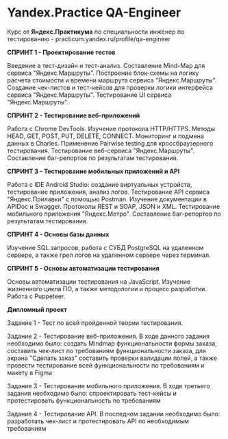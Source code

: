 # Yandex.Practice QA-Engineer

Курс от **Яндекс.Практикума** по специальности инженер по тестированию - practicum.yandex.ru/profile/qa-engineer

**СПРИНТ 1 - Проектирование тестов**

Введение в тест-дизайн и тест-анализ. Составление Mind-Map для сервиса "Яндекс.Маршруты". Построение блок-схемы на логику расчета стоимости и времени маршрута сервиса "Яндекс.Маршруты". Создание чек-листов и тест-кейсов для проверки логики интерфейса сервиса "Яндекс.Маршруты". Тестирование UI сервиса "Яндекс.Маршруты".

**СПРИНТ 2 - Тестирование веб-приложений**

Работа с Chrome DevTools. Изучение протокола HTTP/HTTPS. Методы HEAD, GET, POST, PUT, DELETE, CONNECT. Мониторинг и подмена данных в Charles. Применение Pairwise testing для кроссбраузерного тестирования. Тестирование веб-сервиса "Яндекс.Маршруты". Составление баг-репортов по результатам тестирования.

**СПРИНТ 3 - Тестирование мобильных приложений и API**

Работа с IDE Android Studio: создание виртуальных устройств, тестирование приложения, анализ логов. Тестирование API сервиса "Яндекс.Прилавки" с помощью Postman. Изучение документации в APIDoc и Swagger. Протоколы REST и SOAP, JSON и XML. Тестирование мобильного приложения "Яндекс.Метро". Составление баг-репортов по результатам тестирования.

**СПРИНТ 4 - Основы базы данных**

Изучение SQL запросов, работа с СУБД PostgreSQL на удаленном сервере, а также греп логов на удаленном сервере через терминал.

**СПРИНТ 5 - Основы автоматизации тестирования**

Основы автоматизации тестирования на JavaScript. Изучение жизненного цикла ПО, а также методологии и процесс разработки. Работа с Puppeteer.

**Дипломный проект**

Задание 1 - Тест по всей пройденной теории тестирования.

Задание 2 - Тестирование веб-приложения. В ходе данного задания необходимо было: создать Mindmap функциональности формы заказа, составить чек-лист по требованиям функциональности заказа, для экрана "Сделать заказ" составить проверки валидации полей, а также провести тестирование всей функциональности по требованиям и макету в Figma

Задание 3 - Тестирование мобильного приложения. В ходе третьего задания необходимо было: спроектировать тест-кейсы и протестировать функциональность по требованиям

Задание 4 - Тестирование API. В последнем задании необходимо было: разработать чек-лист и протестировать API по необходимым требованиям
